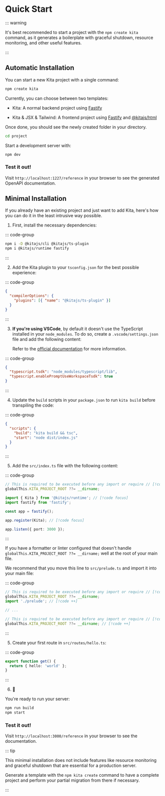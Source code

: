 # Quick Start

::: warning

It's best recommended to start a project with the `npm create kita` command, as
it generates a boilerplate with graceful shutdown, resource monitoring, and
other useful features.

:::

## Automatic Installation

You can start a new Kita project with a single command:

```bash
npm create kita
```

Currently, you can choose between two templates:

- Kita: A normal backend project using [Fastify](https://fastify.dev/)

- Kita & JSX & Tailwind: A frontend project using
  [Fastify](https://fastify.dev/) and
  [@kitajs/html](https://github.com/kitajs/html)

Once done, you should see the newly created folder in your directory.

```bash
cd project
```

Start a development server with:

```bash
npm dev
```

### Test it out!

Visit `http://localhost:1227/reference` in your browser to see the generated
OpenAPI documentation.

## Minimal Installation

If you already have an existing project and just want to add Kita, here's how
you can do it in the least intrusive way possible.

1. First, install the necessary dependencies:

::: code-group

```sh [Terminal]
npm i -D @kitajs/cli @kitajs/ts-plugin
npm i @kitajs/runtime fastify
```

:::

2. Add the Kita plugin to your `tsconfig.json` for the best possible experience:

::: code-group

```json {3} [tsconfig.json]
{
  "compilerOptions": {
    "plugins": [{ "name": "@kitajs/ts-plugin" }]
  }
}
```

:::

3. **If you're using VSCode**, by default it doesn't use the TypeScript
   installed in your `node_modules`. To do so, create a `.vscode/settings.json`
   file and add the following content:

   Refer to the
   [official documentation](https://code.visualstudio.com/docs/typescript/typescript-compiling#_using-the-workspace-version-of-typescript)
   for more information.

::: code-group

```json {2,3} [.vscode/settings.json]
{
  "typescript.tsdk": "node_modules/typescript/lib",
  "typescript.enablePromptUseWorkspaceTsdk": true
}
```

:::

4. Update the `build` scripts in your `package.json` to run `kita build` before
   transpiling the code:

::: code-group

```json {3,4} [package.json]
{
  "scripts": {
    "build": "kita build && tsc",
    "start": "node dist/index.js"
  }
}
```

:::

5. Add the `src/index.ts` file with the following content:

::: code-group

```ts [src/index.ts]
// This is required to be executed before any import or require // [!code focus:2]
globalThis.KITA_PROJECT_ROOT ??= __dirname;

import { Kita } from '@kitajs/runtime'; // [!code focus]
import fastify from 'fastify';

const app = fastify();

app.register(Kita); // [!code focus]

app.listen({ port: 3000 });
```

:::

If you have a formatter or linter configured that doesn't handle
`globalThis.KITA_PROJECT_ROOT ??= __dirname;` well at the root of your main
file.

We recommend that you move this line to `src/prelude.ts` and import it into your
main file:

::: code-group

```ts [src/index.ts]
// This is required to be executed before any import or require // [!code --:2] // [!code focus:3]
globalThis.KITA_PROJECT_ROOT ??= __dirname;
import './prelude'; // [!code ++]

// ...
```

```ts [src/prelude.ts]
// This is required to be executed before any import or require // [!code ++]
globalThis.KITA_PROJECT_ROOT ??= __dirname; // [!code ++]
```

:::

5. Create your first route in `src/routes/hello.ts`:

::: code-group

```ts [src/routes/hello.ts]
export function get() {
  return { hello: 'world' };
}
```

:::

6. 🎉

You're ready to run your server:

```bash
npm run build
npm start
```

### Test it out!

Visit `http://localhost:3000/reference` in your browser to see the
documentation.

::: tip

This minimal installation does not include features like resource monitoring and
graceful shutdown that are essential for a production server.

Generate a template with the `npm kita create` command to have a complete
project and perform your partial migration from there if necessary.

:::
